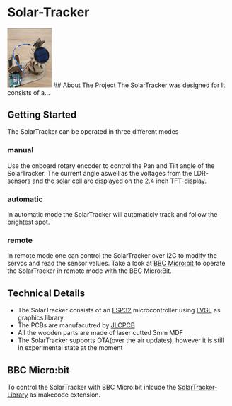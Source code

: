 # Solar-Tracker
<img src="https://github.com/samnied/Solar-Tracker/blob/main/SolarTracker_1.jpg" width="100"/>
<!-- ABOUT THE PROJECT -->
## About The Project
The SolarTracker was designed for
It consists of a...

<!-- GETTING STARTED -->
## Getting Started
The SolarTracker can be operated in three different modes
### manual
Use the onboard rotary encoder to control the Pan and Tilt angle of the SolarTracker.
The current angle aswell as the voltages from the LDR-sensors and the solar cell are displayed on the 2.4 inch TFT-display.
### automatic
In automatic mode the SolarTracker will automaticly track and follow the brightest spot.
### remote
In remote mode one can control the SolarTracker over I2C to modify the servos and read the sensor values.
Take a look at [BBC Micro:bit ](#bbc-microbit) to operate the SolarTracker in remote mode with the BBC Micro:Bit.
<!-- TECHNICAL DETAILS -->
## Technical Details
* The SolarTracker consists of an [ESP32](https://www.espressif.com/en/products/socs/esp32) microcontroller using [LVGL](https://lvgl.io/) as graphics library.
* The PCBs are manufacutred by [JLCPCB](https://jlcpcb.com/)
* All the wooden parts are made of laser cutted 3mm MDF
* The SolarTracker supports OTA(over the air updates), however it is still in experimental state at the moment

<!-- BBC MICROBIT -->
## BBC Micro:bit
To control the SolarTracker with BBC Micro:bit inlcude the [SolarTracker-Library](https://github.com/samnied/pxt-solarTracker) as makecode extension.

